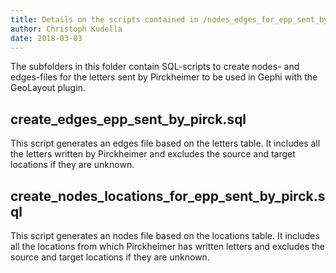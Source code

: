 ```yaml
---
title: Details on the scripts contained in /nodes_edges_for_epp_sent_by_pirck/
author: Christoph Kudella
date: 2018-03-03
---
```

The subfolders in this folder contain SQL-scripts to create nodes- and edges-files for the letters sent by Pirckheimer to be used in Gephi with the GeoLayout plugin.

## create_edges_epp_sent_by_pirck.sql
This script generates an edges file based on the letters table. It includes all the letters written by Pirckheimer and excludes the source and target locations if they are unknown.

## create_nodes_locations_for_epp_sent_by_pirck.sql
This script generates an nodes file based on the locations table. It includes all the locations from which Pirckheimer has written letters and excludes the source and target locations if they are unknown.
